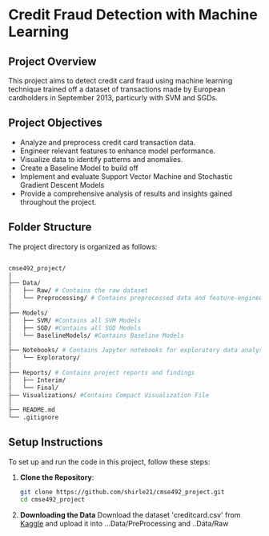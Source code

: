 # Credit Fraud Detection with Machine Learning

## Project Overview

This project aims to detect credit card fraud using machine learning technique trained off a dataset of transactions made by European cardholders in September 2013, particurly with SVM and SGDs.

## Project Objectives

- Analyze and preprocess credit card transaction data.
- Engineer relevant features to enhance model performance.
- Visualize data to identify patterns and anomalies.
- Create a Baseline Model to build off 
- Implement and evaluate Support Vector Machine and Stochastic Gradient Descent Models
- Provide a comprehensive analysis of results and insights gained throughout the project.

## Folder Structure

The project directory is organized as follows:

```bash

cmse492_project/
│
├── Data/
│   ├── Raw/ # Contains the raw dataset 
│   └── Preprocessing/ # Contains preprocessed data and feature-engineered files
│
├── Models/ 
│   ├── SVM/ #Contains all SVM Models
│   ├── SGD/ #Contains all SGD Models
│   └── BaselineModels/ #Contains Baseline Models
│
├── Notebooks/ # Contains Jupyter notebooks for exploratory data analysis and final results
│   └── Exploratory/
│
├── Reports/ # Contains project reports and findings
│   ├── Interim/
│   └── Final/
├── Visualizations/ #Contains Compact Visualization File
│
├── README.md
└── .gitignore 
```
## Setup Instructions

To set up and run the code in this project, follow these steps:

1. **Clone the Repository**:
   ```bash
   git clone https://github.com/shirle21/cmse492_project.git
   cd cmse492_project
   ```
2. **Downloading the Data**
    Download the dataset 'creditcard.csv' from [Kaggle](https://www.kaggle.com/datasets/mlg-ulb/creditcardfraud) and upload it into ...Data/PreProcessing and ..Data/Raw


